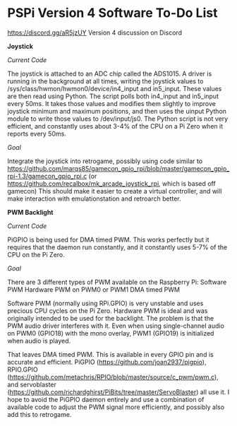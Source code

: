 # PSPi Version 4 Software To-Do List

https://discord.gg/aR5jzUY Version 4 discussion on Discord

**Joystick**

*Current Code*

The joystick is attached to an ADC chip called the ADS1015. A driver is running in the background at all times, writing the joystick values to /sys/class/hwmon/hwmon0/device/in4_input and in5_input. 
These values are then read using Python. The script polls both in4_input and in5_input every 50ms. It takes those values and modifies them slightly to improve joystick minimum and maximum positions, and then uses the uinput Python module to write those values to /dev/input/js0. 
The Python script is not very efficient, and constantly uses about 3-4% of the CPU on a Pi Zero when it reports every 50ms.

*Goal*

Integrate the joystick into retrogame, possibly using code similar to https://github.com/marqs85/gamecon_gpio_rpi/blob/master/gamecon_gpio_rpi-1.3/gamecon_gpio_rpi.c (or https://github.com/recalbox/mk_arcade_joystick_rpi, which is based off gamecon)
This should make it easier to create a virtual controller, and will make interaction with emulationstation and retroarch better.

**PWM Backlight**

*Current Code*

PiGPIO is being used for DMA timed PWM. This works perfectly but it requires that the daemon run constantly, and it constantly uses 5-7% of the CPU on the Pi Zero.

*Goal*

There are 3 different types of PWM available on the Raspberry Pi:
Software PWM
Hardware PWM on PWM0 or PWM1
DMA timed PWM

Software PWM (normally using RPi.GPIO) is very unstable and uses precious CPU cycles on the Pi Zero.
Hardware PWM is ideal and was originally intended to be used for the backlight. The problem is that the PWM audio driver interferes with it. Even when using single-channel audio on PWM0 (GPIO18) with the mono overlay, PWM1 (GPIO19) is initialized when audio is played.

That leaves DMA timed PWM. This is available in every GPIO pin and is accurate and efficient. PiGPIO (https://github.com/joan2937/pigpio), RPIO.GPIO (https://github.com/metachris/RPIO/blob/master/source/c_pwm/pwm.c), and servoblaster (https://github.com/richardghirst/PiBits/tree/master/ServoBlaster) all use it.
I hope to avoid the PiGPIO daemon entirely and use a combination of available code to adjust the PWM signal more efficiently, and possibly also add this to retrogame.